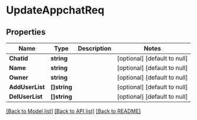 # UpdateAppchatReq

## Properties
Name | Type | Description | Notes
------------ | ------------- | ------------- | -------------
**Chatid** | **string** |  | [optional] [default to null]
**Name** | **string** |  | [optional] [default to null]
**Owner** | **string** |  | [optional] [default to null]
**AddUserList** | **[]string** |  | [optional] [default to null]
**DelUserList** | **[]string** |  | [optional] [default to null]

[[Back to Model list]](../README.md#documentation-for-models) [[Back to API list]](../README.md#documentation-for-api-endpoints) [[Back to README]](../README.md)


